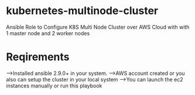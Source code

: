 # kubernetes-multinode-cluster
Ansible Role to Configure K8S Multi Node Cluster over AWS Cloud with with 1 master node and 2 worker nodes

# Reqirements
-->Installed ansible 2.9.0+ in your system.
-->AWS account created or you also can setup the cluster in your local system
-->You can launch the ec2 instances manually or run this playbook 
